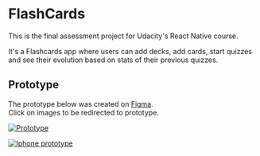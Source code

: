# FlashCards

This is the final assessment project for Udacity's React Native course.

It's a Flashcards app where users can add decks, add cards, start quizzes and see their evolution based on stats of their previous quizzes.

## Prototype

The prototype below was created on [Figma](https://www.figma.com/).  
Click on images to be redirected to prototype.

[![Prototype](https://i.imgur.com/KKuDwJr.png)](https://www.figma.com/file/jXVigUvY4yggAbLN53IXcW/FlashCards-V2?node-id=0%3A1)

[![Iphone prototype](http://i.imgur.com/ytS5rds.png)](https://www.figma.com/proto/jXVigUvY4yggAbLN53IXcW/FlashCards-V2?node-id=0%3A1&scaling=scale-down)
